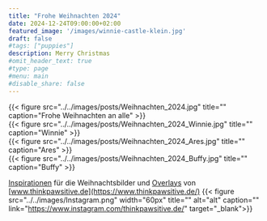 ```yaml
---
title: "Frohe Weihnachten 2024"
date: 2024-12-24T09:00:00+02:00
featured_image: '/images/winnie-castle-klein.jpg'
draft: false
#tags: ["puppies"]
description: Merry Christmas
#omit_header_text: true
#type: page
#menu: main
#disable_share: false
---
```


{{< figure src="../../images/posts/Weihnachten_2024.jpg" title="" caption="Frohe Weihnachten an alle" >}}  
{{< figure src="../../images/posts/Weihnachten_2024_Winnie.jpg" title="" caption="Winnie" >}}  
{{< figure src="../../images/posts/Weihnachten_2024_Ares.jpg" title="" caption="Ares" >}}  
{{< figure src="../../images/posts/Weihnachten_2024_Buffy.jpg" title="" caption="Buffy" >}}  

[Inspirationen](https://www.youtube.com/watch?v=YYz3xO9WM_A) für die Weihnachtsbilder und [Overlays](https://www.youtube.com/watch?v=cGwAZa8qiJY) von [www.thinkpawsitive.de](https://www.thinkpawsitive.de/) {{< figure src="../../images/Instagram.png" width="60px" title="" alt="alt" caption="" link="https://www.instagram.com/thinkpawsitive.de/" target="_blank">}}
